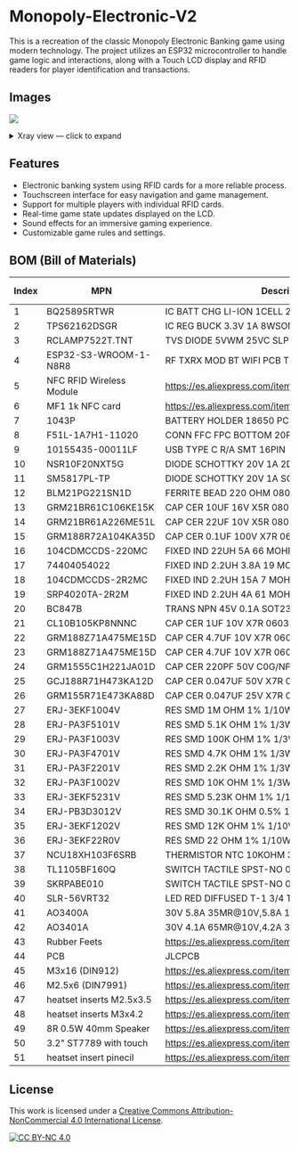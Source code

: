 # Monopoly-Electronic-V2
This is a recreation of the classic Monopoly Electronic Banking game using modern technology. The project utilizes an ESP32 microcontroller to handle game logic and interactions, along with a Touch LCD display and RFID readers for player identification and transactions.

## Images

![](https://blueprint.hackclub.com/user-attachments/blobs/proxy/eyJfcmFpbHMiOnsiZGF0YSI6MjY1NywicHVyIjoiYmxvYl9pZCJ9fQ==--bc2c30c56350df59febc6f633cd2e3b3379b195d/image.png)

<details>
<summary>Xray view — click to expand</summary>

![Xray view](https://blueprint.hackclub.com/user-attachments/blobs/proxy/eyJfcmFpbHMiOnsiZGF0YSI6MjY1NiwicHVyIjoiYmxvYl9pZCJ9fQ==--c499de0187d5ce8f9409b72507ef98df3cee443f/image.png)

</details>

## Features
- Electronic banking system using RFID cards for a more reliable process.
- Touchscreen interface for easy navigation and game management.
- Support for multiple players with individual RFID cards.
- Real-time game state updates displayed on the LCD.
- Sound effects for an immersive gaming experience.
- Customizable game rules and settings.

## BOM (Bill of Materials)
| Index | MPN                      | Description                                          | pack quantity | price | TOTAL  |
| ----- | ------------------------ | ---------------------------------------------------- | ------------- | ----- | ------ |
| 1     | BQ25895RTWR              | IC BATT CHG LI-ION 1CELL 24WQFN                      | 2             | 6.58  | 165.5$ |
| 2     | TPS62162DSGR             | IC REG BUCK 3.3V 1A 8WSON                            | 2             | 3.14  |        |
| 3     | RCLAMP7522T.TNT          | TVS DIODE 5VWM 25VC SLP1007N5T                       | 2             | 3.14  |        |
| 4     | ESP32-S3-WROOM-1-N8R8    | RF TXRX MOD BT WIFI PCB TH SMD                       | 2             | 12.26 |        |
| 5     | NFC RFID Wireless Module | https://es.aliexpress.com/item/1005006837891461.html | 1             | 4.45  |        |
| 6     | MF1 1k NFC card          | https://es.aliexpress.com/item/1005006127590709.html | 50            | 12.91 |        |
| 7     | 1043P                    | BATTERY HOLDER 18650 PC PIN                          | 2             | 5.62  |        |
| 8     | F51L-1A7H1-11020         | CONN FFC FPC BOTTOM 20POS 1MM RA                     | 2             | 1.12  |        |
| 9     | 10155435-00011LF         | USB TYPE C R/A SMT 16PIN                             | 2             | 1.56  |        |
| 10    | NSR10F20NXT5G            | DIODE SCHOTTKY 20V 1A 2DSN                           | 2             | 0.3   |        |
| 11    | SM5817PL-TP              | DIODE SCHOTTKY 20V 1A SOD123FL                       | 3             | 0.45  |        |
| 12    | BLM21PG221SN1D           | FERRITE BEAD 220 OHM 0805 1LN                        | 3             | 0.33  |        |
| 13    | GRM21BR61C106KE15K       | CAP CER 10UF 16V X5R 0805                            | 10            | 0.81  |        |
| 14    | GRM21BR61A226ME51L       | CAP CER 22UF 10V X5R 0805                            | 10            | 1.14  |        |
| 15    | GRM188R72A104KA35D       | CAP CER 0.1UF 100V X7R 0603                          | 17            | 1.48  |        |
| 16    | 104CDMCCDS-220MC         | FIXED IND 22UH 5A 66 MOHM SMD                        | 2             | 1.6   |        |
| 17    | 74404054022              | FIXED IND 2.2UH 3.8A 19 MOHM SMD                     | 2             | 2.4   |        |
| 18    | 104CDMCCDS-2R2MC         | FIXED IND 2.2UH 15A 7 MOHM SMD                       | 2             | 1.6   |        |
| 19    | SRP4020TA-2R2M           | FIXED IND 2.2UH 4A 61 MOHM SMD                       | 2             | 2.04  |        |
| 20    | BC847B                   | TRANS NPN 45V 0.1A SOT23-3                           | 4             | 0.44  |        |
| 21    | CL10B105KP8NNNC          | CAP CER 1UF 10V X7R 0603                             | 11            | 0.06  |        |
| 22    | GRM188Z71A475ME15D       | CAP CER 4.7UF 10V X7R 0603                           | 11            | 1.34  |        |
| 23    | GRM188Z71A475ME15D       | CAP CER 4.7UF 10V X7R 0603                           | 11            | 1.34  |        |
| 24    | GRM1555C1H221JA01D       | CAP CER 220PF 50V C0G/NP0 0402                       | 11            | 0.36  |        |
| 25    | GCJ188R71H473KA12D       | CAP CER 0.047UF 50V X7R 0603                         | 11            | 0.96  |        |
| 26    | GRM155R71E473KA88D       | CAP CER 0.047UF 25V X7R 0402                         | 10            | 0.22  |        |
| 27    | ERJ-3EKF1004V            | RES SMD 1M OHM 1% 1/10W 0603                         | 11            | 0.37  |        |
| 28    | ERJ-PA3F5101V            | RES SMD 5.1K OHM 1% 1/3W 0603                        | 11            | 0.75  |        |
| 29    | ERJ-PA3F1003V            | RES SMD 100K OHM 1% 1/3W 0603                        | 11            | 0.75  |        |
| 30    | ERJ-PA3F4701V            | RES SMD 4.7K OHM 1% 1/3W 0603                        | 11            | 0.75  |        |
| 31    | ERJ-PA3F2201V            | RES SMD 2.2K OHM 1% 1/3W 0603                        | 11            | 0.75  |        |
| 32    | ERJ-PA3F1002V            | RES SMD 10K OHM 1% 1/3W 0603                         | 11            | 0.75  |        |
| 33    | ERJ-3EKF5231V            | RES SMD 5.23K OHM 1% 1/10W 0603                      | 11            | 0.37  |        |
| 34    | ERJ-PB3D3012V            | RES SMD 30.1K OHM 0.5% 1/5W 0603                     | 11            | 0.81  |        |
| 35    | ERJ-3EKF1202V            | RES SMD 12K OHM 1% 1/10W 0603                        | 11            | 0.37  |        |
| 36    | ERJ-3EKF22R0V            | RES SMD 22 OHM 1% 1/10W 0603                         | 11            | 0.37  |        |
| 37    | NCU18XH103F6SRB          | THERMISTOR NTC 10KOHM 3380K 0603                     | 2             | 0.28  |        |
| 38    | TL1105BF160Q             | SWITCH TACTILE SPST-NO 0.05A 12V                     | 6             | 1.2   |        |
| 39    | SKRPABE010               | SWITCH TACTILE SPST-NO 0.05A 16V                     | 4             | 0.84  |        |
| 40    | SLR-56VRT32              | LED RED DIFFUSED T-1 3/4 T/H                         | 3             | 1.59  |        |
| 41    | AO3400A                  | 30V 5.8A 35MR@10V,5.8A 1.4W 1.4V                     | 3             | 0.54  |        |
| 42    | AO3401A                  | 30V 4.1A 65MR@10V,4.2A 350MW 1.3                     | 3             | 0.6   |        |
| 43    | Rubber Feets             | https://es.aliexpress.com/item/1005007247599206.html | 4             | 3.22  |        |
| 44    | PCB                      | JLCPCB                                               | 1             | 41.59 |        |
| 45    | M3x16 (DIN912)           | https://es.aliexpress.com/item/1005007118809249.html | 55            | 4.67  |        |
| 46    | M2.5x6 (DIN7991)         | https://es.aliexpress.com/item/1005007118809249.html | 55            | 4.19  |        |
| 47    | heatset inserts M2.5x3.5 | https://es.aliexpress.com/item/1005007342105110.html | 50            | 3.4   |        |
| 48    | heatset inserts M3x4.2   | https://es.aliexpress.com/item/1005007342105110.html | 50            | 3.92  |        |
| 49    | 8R 0.5W 40mm Speaker     | https://es.aliexpress.com/item/1005007949154095.html | 1             | 3.51  |        |
| 50    | 3.2" ST7789 with touch   | https://es.aliexpress.com/item/1005009929917954.html | 1             | 10.37 |        |
| 51    | heatset insert pinecil   | https://es.aliexpress.com/item/1005008145530885.html | 1             | 11.89 |        |


## License

This work is licensed under a
[Creative Commons Attribution-NonCommercial 4.0 International License][cc-by-nc].

[![CC BY-NC 4.0][cc-by-nc-image]][cc-by-nc]

[cc-by-nc]: https://creativecommons.org/licenses/by-nc/4.0/
[cc-by-nc-image]: https://licensebuttons.net/l/by-nc/4.0/88x31.png
[cc-by-nc-shield]: https://img.shields.io/badge/License-CC%20BY--NC%204.0-lightgrey.svg